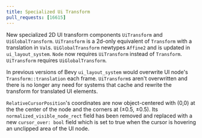 ```yaml
---
title: Specialized Ui Transform
pull_requests: [16615]
---
```

New specialized 2D UI transform components `UiTransform` and `UiGlobalTransform`.  `UiTransform` is a 2d-only equivalent of `Transform` with a translation in `Val`s. `UiGlobalTransform` newtypes `Affine2` and is updated in `ui_layout_system`.
`Node` now requires `UiTransform` instead of `Transform`. `UiTransform` requires `UiGlobalTransform`.

In previous versions of Bevy `ui_layout_system` would overwrite UI node's `Transform::translation` each frame. `UiTransform`s aren't overwritten and there is no longer any need for systems that cache and rewrite the transform for translated UI elements.

`RelativeCursorPosition`'s coordinates are now object-centered with (0,0) at the the center of the node and the corners at  (±0.5, ±0.5). Its `normalized_visible_node_rect` field has been removed and replaced with a new `cursor_over: bool` field which is set to true when the cursor is hovering an unclipped area of the UI node.
